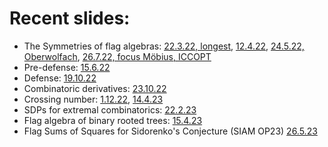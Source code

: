 
# Recent slides:

- The Symmetries of flag algebras: [22.3.22, longest](/FlagSymmetries/March22), [12.4.22](/FlagSymmetries/April22), [24.5.22, Oberwolfach](/FlagSymmetries/May24), [26.7.22, focus Möbius, ICCOPT](/FlagSymmetries/July26)
- Pre-defense: [15.6.22](/PreDefense)
- Defense: [19.10.22](/defense/#/0/1)
- Combinatoric derivatives: [23.10.22](/CombDerivatives)
- Crossing number: [1.12.22](/Crossing), [14.4.23](/CrossingGeorgiaTech)
- SDPs for extremal combinatorics: [22.2.23](/SDPsForExtremalCombinatorics)
- Flag algebra of binary rooted trees: [15.4.23](/TreeFlags)
- Flag Sums of Squares for Sidorenko's Conjecture (SIAM OP23) [26.5.23](/CombDerivatives_SiamOP23)